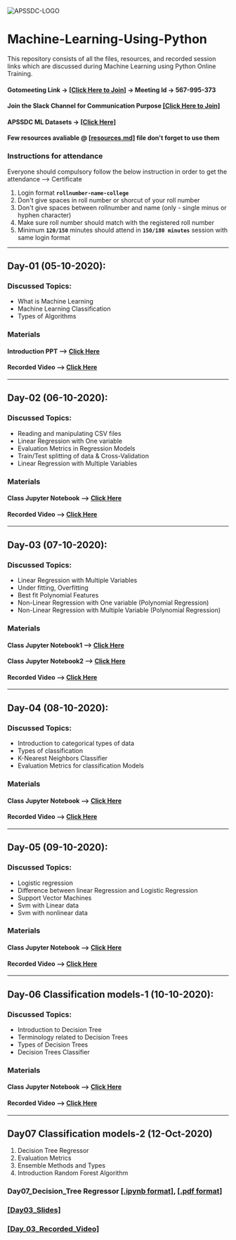 ![APSSDC-LOGO](https://drive.google.com/uc?export=download&id=15AKQ6_-BixW4K6mL6RPphF5EKXqYF2zj)
# Machine-Learning-Using-Python

This repository consists of all the files, resources, and recorded session links which are discussed during Machine Learning using Python Online Training.
<!---
#### Check your details here same will applicable on certificates if your details are missing update in last column  → [[GSheet]](https://docs.google.com/spreadsheets/d/1a9HltVNY4aXfJJ3rlFqmgA_Hn-J9EJ_TwZ3SafqxG00/edit?usp=sharing)
-->
#### Gotomeeting Link → [[Click Here to Join]](https://www.gotomeet.me/apssdcml) → Meeting Id → 567-995-373
#### Join the Slack Channel for Communication Purpose [[Click Here to Join]](https://join.slack.com/t/apssdc-community/shared_invite/zt-hww26l85-kXHPDc7pZ6Jxhx_U4tYsSg)

#### APSSDC ML Datasets → [[Click Here]](https://github.com/AP-State-Skill-Development-Corporation/Datasets)

#### Few resources avaliable @ [[resources.md]](resources.md) file don't forget to use them

### Instructions for attendance

Everyone should compulsory follow the below instruction in order to get the attendance --> Certificate

1. Login format **`rollnumber-name-college`**
2. Don't give spaces in roll number or shorcut of your roll number
3. Don't give spaces between rollnumber and name (only - single minus or hyphen character)
4. Make sure roll number should match with the registered roll number
5. Minimum **`120/150`** minutes should attend in **`150/180 minutes`** session with same login format

<!-----
******************************
Reference purpose follow this below things

1. Commit message format
- For content updation -- Added dayNo discussed content
-For Readme.md file updation --  Updated dayNo content
-For resources.md file updation --  Updated resourceName

2.README.md content

DayNo SampleLessonName (Date)

Discussed Concepts:
1. Topic-1
2. Topic-2

[[DayNo_Notebook_Link]]()
[[DayNo_Recorded_Video_Link]]()
*************************
--->
**********************

## Day-01 (05-10-2020):

### Discussed Topics:
- What is Machine Learning 
- Machine Learning Classification 
- Types of Algorithms
### Materials
#### Introduction PPT --> [Click Here](https://github.com/AP-State-Skill-Development-Corporation/Machine-Learning-Using-Python-EB6/blob/master/Day-01/Copy%20of%20Machine%20Learning%20%20presentation.pdf)<br>

#### Recorded Video --> [Click Here](https://transcripts.gotomeeting.com/#/s/3dd6b5188d1b90f6ede12124fc2ce2dffbdd23f15e3973b887db6de76f2833d8)

-----------------

## Day-02 (06-10-2020):

### Discussed Topics:
- Reading and manipulating CSV files
- Linear Regression with One variable 
- Evaluation Metrics in Regression Models 
- Train/Test splitting of data & Cross-Validation 
- Linear Regression with Multiple Variables

### Materials
#### Class Jupyter Notebook --> [Click Here](https://github.com/AP-State-Skill-Development-Corporation/Machine-Learning-Using-Python-EB6/blob/master/Day-02(06-10-2020)/06-10-2020%20Linear%20Regression.ipynb)<br>

#### Recorded Video --> [Click Here](https://transcripts.gotomeeting.com/#/s/04735861ecc057435a59d704f7d46f7db78cde526294a26e0184b06912dade36)

----------

## Day-03 (07-10-2020):

### Discussed Topics:
- Linear Regression with Multiple Variables
- Under fitting, Overfitting
- Best fit Polynomial Features 
- Non-Linear Regression with One variable (Polynomial Regression)
- Non-Linear Regression with Multiple Variable (Polynomial Regression)

### Materials
#### Class Jupyter Notebook1 --> [Click Here](https://github.com/AP-State-Skill-Development-Corporation/Machine-Learning-Using-Python-EB6/blob/master/Day-03(07-10-2020)/07_10_2020.ipynb)<br>
#### Class Jupyter Notebook2 --> [Click Here](https://github.com/AP-State-Skill-Development-Corporation/Machine-Learning-Using-Python-EB6/blob/master/Day-03(07-10-2020)/Polynomial%20Rergression.ipynb)<br>
#### Recorded Video --> [Click Here](https://transcripts.gotomeeting.com/#/s/ae29d137bc4494c432bc7724f43b1a3c02497fe391f6ce7b2fb827549b70370b)<br>

--------
## Day-04 (08-10-2020):

### Discussed Topics:
- Introduction to categorical types of data
- Types of classification
- K-Nearest Neighbors Classifier
- Evaluation Metrics for classification Models
### Materials
#### Class Jupyter Notebook --> [Click Here](https://github.com/AP-State-Skill-Development-Corporation/Machine-Learning-Using-Python-EB6/blob/master/Day-04(08-10-2020)/8-10-2020(Classification).ipynb)<br>
#### Recorded Video --> [Click Here](https://transcripts.gotomeeting.com/#/s/082f3333e740e7cb6cc076391cdf8a516902dbcf504c9b2a10f957752bf44980)<br>

--------
## Day-05 (09-10-2020):

### Discussed Topics:
- Logistic regression
- Difference between linear Regression and Logistic Regression
- Support Vector Machines
- Svm with Linear data
- Svm with nonlinear data
### Materials
#### Class Jupyter Notebook --> [Click Here](https://github.com/AP-State-Skill-Development-Corporation/Machine-Learning-Using-Python-EB6/blob/master/Day-05(09-10-2020)/Day5-Logistic%20Classification%26%20SVM.ipynb)<br>
#### Recorded Video --> [Click Here](https://transcripts.gotomeeting.com/#/s/35a8a443d0662d8f1d2af6d078fb55fc01764db839834d2869a440ce45c21a11)<br>

--------
## Day-06 Classification models-1 (10-10-2020):

### Discussed Topics:
- Introduction to Decision Tree
- Terminology related to Decision Trees
- Types of Decision Trees
- Decision Trees Classifier
### Materials
#### Class Jupyter Notebook --> [Click Here](https://github.com/AP-State-Skill-Development-Corporation/Machine-Learning-Using-Python-EB6/blob/master/Day-06(10-10-2020)/Day6-(Decision%20Tree).ipynb)<br>
#### Recorded Video --> [Click Here](https://transcripts.gotomeeting.com/#/s/b326b575cb6fd1f09b5d803374811f2266fd6b1261ea868634b68b654b94b65b)<br>

--------


## Day07 Classification models-2	(12-Oct-2020)

1. Decision Tree Regressor
2. Evaluation Metrics
3. Ensemble Methods and Types
4. Introduction Random Forest Algorithm

### Day07_Decision_Tree Regressor [[.ipynb format]](Day07_12Oct2020/Day07_12Oct2020_Decision_Tree_Regressor.ipynb), [[.pdf format]](Day07_12Oct2020/Day07_12Oct2020_Decision_Tree_Regressor.pdf)
### [[Day03_Slides]](Day07_12Oct2020/RandomForest_Slides.pdf)
### [[Day_03_Recorded_Video]](https://transcripts.gotomeeting.com/#/s/e3fa4135da6869f1cddfe50fbf7c93c4b0c48c580fe5168a395028cf59bd08d9)
